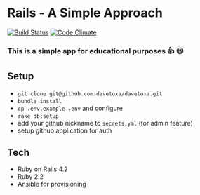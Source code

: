 Rails - A Simple Approach
====

[![Build Status](https://travis-ci.org/davetoxa/friends.svg)](https://travis-ci.org/davetoxa/friends)
[![Code Climate](https://codeclimate.com/github/davetoxa/friends/badges/gpa.svg)](https://codeclimate.com/github/davetoxa/friends)

### This is a simple app for educational purposes :+1: :smiley:
## Setup

* `git clone git@github.com:davetoxa/davetoxa.git`
* `bundle install`
* `cp .env.example .env` and configure
* `rake db:setup`
* add your github nickname to `secrets.yml` (for admin feature)
* setup github application for auth

## Tech
* Ruby on Rails 4.2
* Ruby 2.2
* Ansible for provisioning
